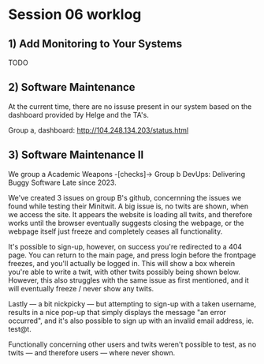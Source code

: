 # Session 06 worklog

## 1) Add Monitoring to Your Systems
TODO

## 2) Software Maintenance
At the current time, there are no issuse present in our system based on the dashboard provided by Helge and the TA's.

Group a, dashboard: http://104.248.134.203/status.html


## 3) Software Maintenance II
We group a Academic Weapons -[checks]-> Group b DevUps: Delivering Buggy Software Late since 2023.

We've created 3 issues on group B's github, concernning the issues we found while testing their Minitwit. A big issue is, no twits are shown, when we access the site. It appears the website is loading all twits, and therefore works until the browser eventually suggests closing the webpage, or the webpage itself just freeze and completely ceases all functionality. 

It's possible to sign-up, however, on success you're redirected to a 404 page. You can return to the main page, and press login before the frontpage freezes, and you'll actually be logged in. This will show a box wherein you're able to write a twit, with other twits possibly being shown below. However, this also struggles with the same issue as first mentioned, and it will eventually freeze / never show any twits.

Lastly &mdash; a bit nickpicky &mdash; but attempting to sign-up with a taken username, results in a nice pop-up that simply displays the message "an error occurred", and it's also possible to sign up with an invalid email address, ie. test@t.

Functionally concerning other users and twits weren't possible to test, as no twits &mdash; and therefore users &mdash; where never shown. 